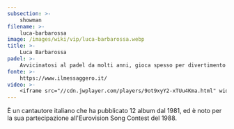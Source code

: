 ```yaml
---
subsection: >-
    showman
filename: >-
    luca-barbarossa
image: /images/wiki/vip/luca-barbarossa.webp
title: >-
    Luca Barbarossa
padel: >-
    Avvicinatosi al padel da molti anni, gioca spesso per divertimento insime ad amici ed altri personaggi famosi.
fonte: >-
    https://www.ilmessaggero.it/
video: >-
    <iframe src="//cdn.jwplayer.com/players/9ot9xyY2-xTUu4Kma.html" width="640" height="360" frameborder="0" scrolling="auto"></iframe>
---
```

È un cantautore italiano che ha pubblicato 12 album dal 1981, ed è noto per la sua partecipazione all'Eurovision Song Contest del 1988.